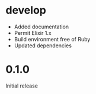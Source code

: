 # develop

* Added documentation
* Permit Elixir 1.x
* Build environment free of Ruby
* Updated dependencies

# 0.1.0

Initial release
